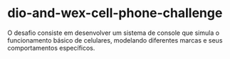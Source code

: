 # dio-and-wex-cell-phone-challenge
O desafio consiste em desenvolver um sistema de console que simula o funcionamento básico de celulares, modelando diferentes marcas e seus comportamentos específicos.
